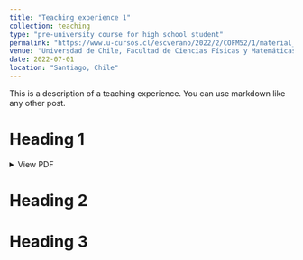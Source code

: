 ```yaml
---
title: "Teaching experience 1"
collection: teaching
type: "pre-university course for high school student"
permalink: "https://www.u-cursos.cl/escverano/2022/2/COFM52/1/material_docente/"
venue: "Universdad de Chile, Facultad de Ciencias Físicas y Matemáticas"
date: 2022-07-01
location: "Santiago, Chile"
---
```


This is a description of a teaching experience. You can use markdown like any other post.

Heading 1
======
<details>
<summary>View PDF</summary>

<iframe src="files/2022-1_COFM52-1/Enunciados/Trabajo_Dirigido_Sobre_las_particulas_y_sus_interacciones_en_el_Modelo_Estandar.pdf" width="100%" height="600px"></iframe>

</details>

Heading 2
======

Heading 3
======
